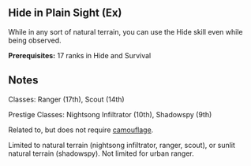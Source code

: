 Hide in Plain Sight (Ex)
-------------------

While in any sort of natural terrain, you can use the Hide skill even while being observed.

__Prerequisites:__ 17 ranks in Hide and Survival

Notes
-----

Classes: Ranger (17th), Scout (14th)

Prestige Classes: Nightsong Infiltrator (10th), Shadowspy (9th)

Related to, but does not require [camouflage](camouflage).

Limited to natural terrain (nightsong infiltrator, ranger, scout), or sunlit natural terrain (shadowspy). Not limited for urban ranger.
